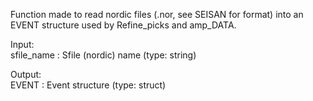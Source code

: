   Function made to read nordic files (.nor, see SEISAN for format) into an    
  EVENT structure used by Refine_picks and amp_DATA.   
     
  Input:   
      sfile_name : Sfile (nordic) name (type: string)   
         
  Output:   
      EVENT : Event structure (type: struct)   
